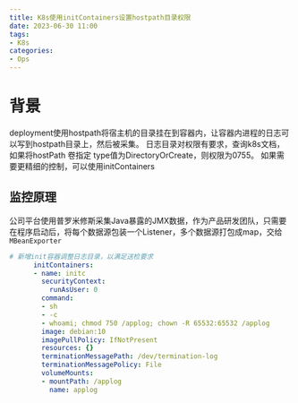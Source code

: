 ```yaml
---
title: K8s使用initContainers设置hostpath目录权限
date: 2023-06-30 11:00
tags: 
- K8s
categories:
- Ops
---
```


# 背景
deployment使用hostpath将宿主机的目录挂在到容器内，让容器内进程的日志可以写到hostpath目录上，然后被采集。
日志目录对权限有要求，查询k8s文档，如果将hostPath 卷指定 type值为DirectoryOrCreate，则权限为0755。
如果需要更精细的控制，可以使用initContainers


## 监控原理
公司平台使用普罗米修斯采集Java暴露的JMX数据，作为产品研发团队，只需要在程序启动后，将每个数据源包装一个Listener，多个数据源打包成map，交给`MBeanExporter`

```yaml
# 新增init容器调整日志目录，以满足送检要求
      initContainers:
      - name: initc
        securityContext:
          runAsUser: 0
        command:
        - sh
        - -c
        - whoami; chmod 750 /applog; chown -R 65532:65532 /applog
        image: debian:10
        imagePullPolicy: IfNotPresent
        resources: {}
        terminationMessagePath: /dev/termination-log
        terminationMessagePolicy: File
        volumeMounts:
        - mountPath: /applog
          name: applog
```
